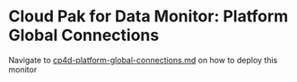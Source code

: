 # Cloud Pak for Data Monitor: Platform Global Connections

Navigate to [cp4d-platform-global-connections.md](cp4d-platform-global-connections.md) on how to deploy this monitor

